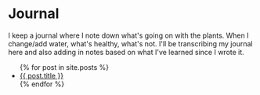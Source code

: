 # Journal

I keep a journal where I note down what's going on with the plants. When I change/add water, what's healthy, what's not. 
I'll be transcribing my journal here and also adding in notes based on what I've learned since I wrote it.

<ul>
  {% for post in site.posts %}
    <li>
      <a href="/github-pages-with-jekyll{{ post.url }}">{{ post.title }}</a>
    </li>
  {% endfor %}
</ul>
